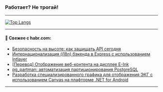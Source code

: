 ### Работает? Не трогай!

---
<!--
#### 🛠️ Technical stack:

![Java](https://img.shields.io/badge/Java-informational?logo=Oracle&style=flat&logoColor=white&color=FF4500)
![Kotlin](https://img.shields.io/badge/Kotlin-informational?logo=Kotlin&style=flat&logoColor=white&color=774D97)
![TS](https://img.shields.io/badge/TypeScript-informational?logo=typeScript&style=flat&logoColor=black&color=017acc)
![Python](https://img.shields.io/badge/Python-informational?logo=Python&style=flat&logoColor=black&color=ffdd54) <br>
![Spring](https://img.shields.io/badge/Spring-informational?logo=Spring&style=flat&logoColor=white&color=6DB33F) 
![SpringBoot](https://img.shields.io/badge/SpringBoot-informational?logo=SpringBoot&style=flat&logoColor=white&color=6DB33F)
![Nest](https://img.shields.io/badge/NestJS-informational?logo=NestJS&style=flat&logoColor=white&color=E0234E) 
![NodeJS](https://img.shields.io/badge/NodeJS-informational?logo=node.js&style=flat&logoColor=white&color=70A760)<br>
![PostgreSQL](https://img.shields.io/badge/PostgreSQL-informational?logo=PostgreSQL&style=flat&logoColor=white&color=DAA520)
![MongoDB](https://img.shields.io/badge/MongoDB-informational?logo=MongoDB&style=flat&logoColor=white&color=870000)
![Apache](https://img.shields.io/badge/Apache-informational?logo=apache&style=flat&logoColor=white&color=f74e28)

___ 
-->

<!--- #### 🛠️ : --->

[![Top Langs](https://github-readme-stats-82jvfl3w3-advtsettinggmailcoms-projects.vercel.app/api/top-langs/?username=zloylis&langs_count=10&hide_title=true&title_color=e6edf3&size_weight=0.5&count_weight=0.5&layout=compact&hide_progress=true&hide_border=true&theme=dracula)](https://github.com/zloylis)

<!---


####  :octocat:&nbsp;&nbsp; Статистика:

![GitHub stats](https://github-readme-stats-u2qms2cxw-advtsettinggmailcoms-projects.vercel.app/api?username=zloylis&show_icons=true&hide_border=true&theme=dracula&title_color=e6edf3&include_all_commits=true&count_private=true&hide_rank=false&hide_title=true&rank_icon=github)
-->
---

#### 💬 Свежее с habr.com:

<!-- BLOG-POST-LIST:START -->
- [Безопасность на высоте: как защищать API сегодня](https://habr.com/ru/companies/sberbank/articles/867744/?utm_source=habrahabr&utm_medium=rss&utm_campaign=867744)
- [Интернационализация &lpar;i18n&rpar; бэкенда в Express с использованием Intlayer](https://habr.com/ru/articles/867856/?utm_source=habrahabr&utm_medium=rss&utm_campaign=867856)
- [[Перевод] Отображение веб-контента на дисплее E-Ink](https://habr.com/ru/articles/867676/?utm_source=habrahabr&utm_medium=rss&utm_campaign=867676)
- [pg_partman: автоматизация партиционирования PostgreSQL](https://habr.com/ru/companies/otus/articles/866192/?utm_source=habrahabr&utm_medium=rss&utm_campaign=866192)
- [Разработка специализированного графика для отображения ЭКГ с использованием Canvas на плафторме .NET for Android](https://habr.com/ru/articles/867830/?utm_source=habrahabr&utm_medium=rss&utm_campaign=867830)
<!-- BLOG-POST-LIST:END -->

---
